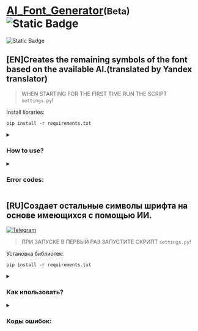 # <u>AI_Font_Generator</u><small>(Beta)</small> ![Static Badge](https://img.shields.io/badge/Version-0.4.1-green)  
![Static Badge](https://img.shields.io/badge/NoRelease-red)
## [EN]Creates the remaining symbols of the font based on the available AI.(translated by Yandex translator) 
     
 >WHEN STARTING FOR THE FIRST TIME RUN THE SCRIPT ```settings.py```!  
 
 Install libraries:
 ```Shell
 pip install -r requirements.txt
 ``` 

<details>
<summary><h3>How to use?</h3></summary> 

### TRAINING:
1. Place fonts in the ```input``` folder (at least 5 are recommended)  
2. Run ```ttf2png.py```
3. Run ```main.py```  
4. Move the model from the ```training\output``` folder to ```usage\models```  
### USAGE:  
1. Run ```ttf2png.py``` and give it the full path to the font (or drag the file into the console window)  
2. Run ```main.py```  
3. Run ```png2svg.py``` (none)  
4. Run ```svg2ttf.py``` (none)  

</details> 

<details>
<summary><h3>Error codes:</h3></summary>  

- E000 is an unknown mistake.
- E001 - Library import error. (NOLOG)
- E002 - File importing error (```settings.json```) (try to run ```settings.Py```).
- E003 - error setting up logs. (NOLOG)
- E004 - ~~ import error ```fontforge```. ~~
- E005 - a file selection error and font loading, as well as unloading all characters from it (the font may not be maintained).
- E006 (W) - error of measuring the size of the image, creating an image and drawing on it of the text.
- E007 - ~~ Export error. ~~
- E009 - an error of opening the image.
- E010 - A mistake to view pixels in the image.
- E011 - an error of removal of the image.
- E012 - error of preparing a line with the choice of model/font.
- E013 - error of converting the line into the number.
- E014 (W014) - an entry error of which is not on the list.
- E016 - error in performing the function of searching for extreme pixels (`` `XRF, XLF, Yuf, ydf```
- E017 - File saving error.
- E018 - error of changing the size of the image.
- E019 - Error input of numbers.
- E020 - an error of converting the image in ```numpy array``` '.
- E021 - A mistake of converting a sheet into ```numpy Array``` '.
- E022 - Model import error.
- E023 - error of unloading variables from the model.
- E025 - a script import error ```utils``` (nolog).
- E027 - error in calculating the output of the neural network.
- E028 - Transforming error ```numpy array``` in the image.
- E029 - error setting up the font folder.
- E034 (W) - error of Internet connection.
</details>       

## [RU]Создает остальные символы шрифта на основе имеющихся с помощью ИИ.  
 [![Telegram](https://img.shields.io/badge/Telegram-2CA5E0?style=for-the-badge&logo=telegram&logoColor=white)](https://t.me/+PZdpMF19QdU0NTUy)

 >ПРИ ЗАПУСКЕ В ПЕРВЫЙ РАЗ ЗАПУСТИТЕ СКРИПТ ```settings.py```! 

 Установка библиотек:
 ```Shell
 pip install -r requirements.txt
 ``` 

<details>
<summary><h3>Как ипользовать?</h3></summary> 

### ОБУЧЕНИЕ(tarining):  
1. В папку ```input``` поместите шрифты(рекомендуется не менее 5 штук)  
2. Запустите ```ttf2png.py``` 
3. Запустите ```main.py```  
4. Переместить модель из папки ```training\output``` в ```usage\models```  
### ИСПОЛЬЗОВАНИЕ(usage):  
1. Запустите ```ttf2png.py``` и передайте ему полный путь к шрифту(или перетащите файл в окно консоли)  
2. Запустите ```main.py```  
3. Запустите ```png2svg.py``` (нету)  
4. Запустите ```svg2ttf.py``` (нету) 

</details> 

<details>
<summary><h3>Коды ошибок:</h3></summary>  

- E000 - Неизвестная ошибка.
- E001 - Ошибка импорта библиотек.(NOLOG)
- E002 - Ошибка импорта файла с настройками (```settings.json```) (попробуйте запустить ```settings.py```).
- E003 - Ошибка настройки логов.(NOLOG)
- E004 - ~~Ошибка импорта ```FontForge```.~~
- E005 - Ошибка Выбора файла и загрузки шрифта, а также выгрузки всех символов из него(может не поддерживаться шрифт).
- E006(W) - Ошибка измерения размера изображения, создания изображения и отрисовки на нём текста.
- E007 - ~~Ошибка экспорта.~~
- E009 - Ошибка открытия изображения.
- E010 - Ошибка просмотра пикселей на изображении.
- E011 - Ошибка удаления изображения.
- E012 - Ошибка подготовки строки с выбором модели/шрифта.
- E013 - Ошибка преобразования строки в число.
- E014(W014) - Ошибка ввода номера которого нет в списке.
- E016 - Ошибка выполнения функции поиска крайних пикселей (```xRF, xLF, yUf, yDF```)
- E017 - Ошибка сохранения файла.
- E018 - Ошибка изменения размера изображения.
- E019 - Ошибка ввода чисел.
- E020 - Ошибка преобразования изображения в ```numpy array```.
- E021 - Ошибка преобразования листа в ```numpy array```.
- E022 - Ошибка импорта модели.
- E023 - Ошибка выгрузки переменных из модели.
- E025 - Ошибка импорта скрипта ```utils```(NOLOG).
- E027 - Ошибка вычисления выхода нейросети.
- E028 - Ошибка преобразования ```numpy array``` в изображение.
- E029 - Ошибка настройки папки для шрифта.
- E034(W) - Ошибка подключения к интернету.

</details>